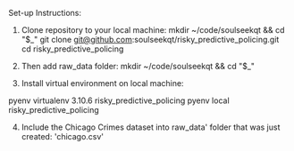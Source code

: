 Set-up Instructions:

1. Clone repository to your local machine:
mkdir ~/code/soulseekqt && cd "$_"
git clone git@github.com:soulseekqt/risky_predictive_policing.git
cd risky_predictive_policing

2. Then add raw_data folder:
mkdir ~/code/soulseekqt && cd "$_"


3. Install virtual environment on local machine:

pyenv virtualenv 3.10.6 risky_predictive_policing
pyenv local risky_predictive_policing

4. Include the Chicago Crimes dataset into raw_data' folder that was just created:
'chicago.csv'
